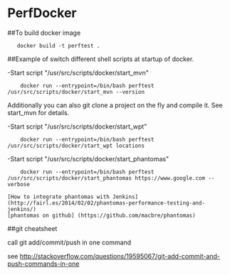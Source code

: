 # PerfDocker

##To build docker image
```
   docker build -t perftest .
```


##Example of switch different shell scripts at startup of docker.

-Start script "/usr/src/scripts/docker/start_mvn"
```
	docker run --entrypoint=/bin/bash perftest /usr/src/scripts/docker/start_mvn --version
```

Additionally you can also git clone a project on the fly and compile it. See start_mvn for details.


-Start script "/usr/src/scripts/docker/start_wpt"
```
	docker run --entrypoint=/bin/bash perftest /usr/src/scripts/docker/start_wpt locations
```


-Start script "/usr/src/scripts/docker/start_phantomas"
```
	docker run --entrypoint=/bin/bash perftest /usr/src/scripts/docker/start_phantomas https://www.google.com --verbose
```

    [How to integrate phantomas with Jenkins] (http://fairl.es/2014/02/02/phantomas-performance-testing-and-jenkins/)
    [phantomas on github] (https://github.com/macbre/phantomas)
 

##git cheatsheet

call git add/commit/push in one command

  see http://stackoverflow.com/questions/19595067/git-add-commit-and-push-commands-in-one
 
